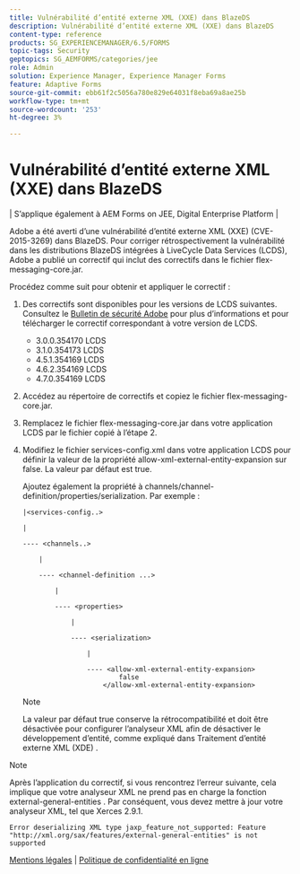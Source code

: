 ```yaml
---
title: Vulnérabilité d’entité externe XML (XXE) dans BlazeDS
description: Vulnérabilité d’entité externe XML (XXE) dans BlazeDS
content-type: reference
products: SG_EXPERIENCEMANAGER/6.5/FORMS
topic-tags: Security
geptopics: SG_AEMFORMS/categories/jee
role: Admin
solution: Experience Manager, Experience Manager Forms
feature: Adaptive Forms
source-git-commit: ebb61f2c5056a780e829e64031f8eba69a8ae25b
workflow-type: tm+mt
source-wordcount: '253'
ht-degree: 3%

---
```


# Vulnérabilité d’entité externe XML (XXE) dans BlazeDS

| S’applique également à AEM Forms on JEE, Digital Enterprise Platform |

Adobe a été averti d’une vulnérabilité d’entité externe XML (XXE) (CVE-2015-3269) dans BlazeDS. Pour corriger rétrospectivement la vulnérabilité dans les distributions BlazeDS intégrées à LiveCycle Data Services (LCDS), Adobe a publié un correctif qui inclut des correctifs dans le fichier flex-messaging-core.jar.

Procédez comme suit pour obtenir et appliquer le correctif :

1. Des correctifs sont disponibles pour les versions de LCDS suivantes. Consultez le [Bulletin de sécurité Adobe](https://chl-author-preview.corp.adobe.com/content/help/en/security/products/livecycleds/apsb15-20.html) pour plus d’informations et pour télécharger le correctif correspondant à votre version de LCDS.

   * 3.0.0.354170 LCDS
   * 3.1.0.354173 LCDS
   * 4.5.1.354169 LCDS
   * 4.6.2.354169 LCDS
   * 4.7.0.354169 LCDS

1. Accédez au répertoire de correctifs et copiez le fichier flex-messaging-core.jar.

1. Remplacez le fichier flex-messaging-core.jar dans votre application LCDS par le fichier copié à l’étape 2.

1. Modifiez le fichier services-config.xml dans votre application LCDS pour définir la valeur de la propriété allow-xml-external-entity-expansion sur false. La valeur par défaut est true.

   Ajoutez également la propriété à channels/channel-definition/properties/serialization. Par exemple :

   ```
   |<services-config..>
   
   |
   
   ---- <channels..>
   
       |
   
       ---- <channel-definition ...>
   
           |
   
           ---- <properties>
   
               |
   
               ---- <serialization>
   
                   |
   
                   ---- <allow-xml-external-entity-expansion>
                           false
                       </allow-xml-external-entity-expansion>
   ```

   >[!NOTE]
   >
   >La valeur par défaut true conserve la rétrocompatibilité et doit être désactivée pour configurer l’analyseur XML afin de désactiver le développement d’entité, comme expliqué dans Traitement d’entité externe XML (XDE) .

>[!NOTE]
>
>Après l’application du correctif, si vous rencontrez l’erreur suivante, cela implique que votre analyseur XML ne prend pas en charge la fonction external-general-entities . Par conséquent, vous devez mettre à jour votre analyseur XML, tel que Xerces 2.9.1.

```Error deserializing XML type jaxp_feature_not_supported: Feature "http://xml.org/sax/features/external-general-entities" is not supported```

[Mentions légales](https://chl-author-preview.corp.adobe.com/content/help/en/legal/legal-notices.html)    |    [Politique de confidentialité en ligne](https://www.adobe.com/fr/privacy.html)
